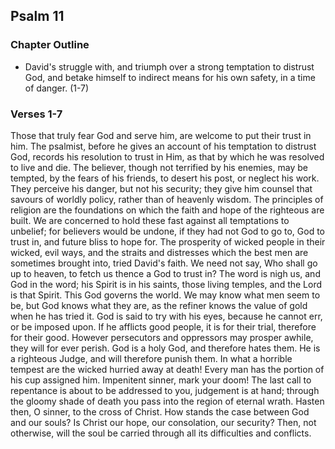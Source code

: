 ## Psalm 11

### Chapter Outline

- David's struggle with, and triumph over a strong temptation to distrust God, and betake himself to indirect means for his own safety, in a time of danger. (1-7)

### Verses 1-7

Those that truly fear God and serve him, are welcome to put their trust in him. The psalmist, before he gives an account of his temptation to distrust God, records his resolution to trust in Him, as that by which he was resolved to live and die. The believer, though not terrified by his enemies, may be tempted, by the fears of his friends, to desert his post, or neglect his work. They perceive his danger, but not his security; they give him counsel that savours of worldly policy, rather than of heavenly wisdom. The principles of religion are the foundations on which the faith and hope of the righteous are built. We are concerned to hold these fast against all temptations to unbelief; for believers would be undone, if they had not God to go to, God to trust in, and future bliss to hope for. The prosperity of wicked people in their wicked, evil ways, and the straits and distresses which the best men are sometimes brought into, tried David's faith. We need not say, Who shall go up to heaven, to fetch us thence a God to trust in? The word is nigh us, and God in the word; his Spirit is in his saints, those living temples, and the Lord is that Spirit. This God governs the world. We may know what men seem to be, but God knows what they are, as the refiner knows the value of gold when he has tried it. God is said to try with his eyes, because he cannot err, or be imposed upon. If he afflicts good people, it is for their trial, therefore for their good. However persecutors and oppressors may prosper awhile, they will for ever perish. God is a holy God, and therefore hates them. He is a righteous Judge, and will therefore punish them. In what a horrible tempest are the wicked hurried away at death! Every man has the portion of his cup assigned him. Impenitent sinner, mark your doom! The last call to repentance is about to be addressed to you, judgement is at hand; through the gloomy shade of death you pass into the region of eternal wrath. Hasten then, O sinner, to the cross of Christ. How stands the case between God and our souls? Is Christ our hope, our consolation, our security? Then, not otherwise, will the soul be carried through all its difficulties and conflicts.


